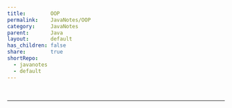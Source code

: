 ```yaml
---
title:        OOP
permalink:    JavaNotes/OOP
category:     JavaNotes
parent:       Java
layout:       default
has_children: false
share:        true
shortRepo:
  - javanotes
  - default          
---
```



<br/>

<link rel="modulepreload" href="/assets/js/main.js">
<script>
  import("/assets/js/modules/createElements.js").then(async (module) => {
    const {addElements} = module;
    await addElements();
  });
</script>
<script type="module" async src="/assets/js/main.js"></script>

***

<div id="imageContainer" style="width: auto"></div>